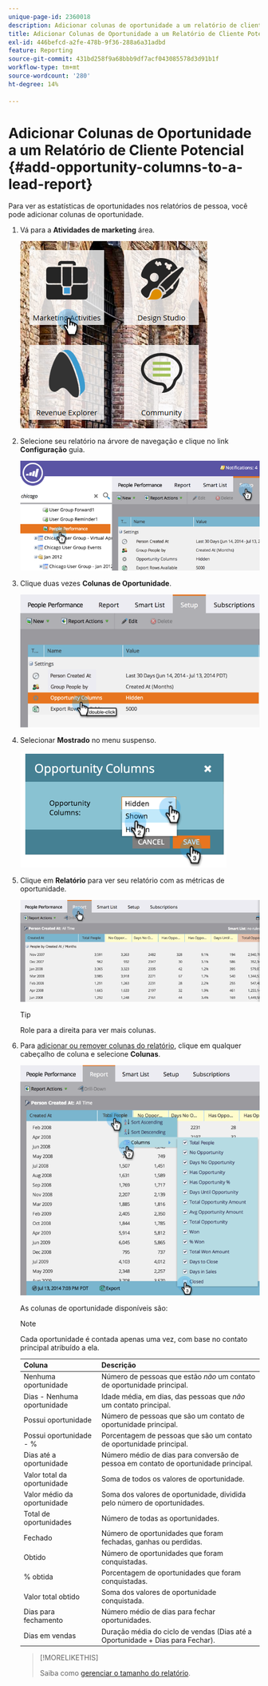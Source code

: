 ```yaml
---
unique-page-id: 2360018
description: Adicionar colunas de oportunidade a um relatório de cliente potencial - Documentação do Marketo - Documentação do produto
title: Adicionar Colunas de Oportunidade a um Relatório de Cliente Potencial
exl-id: 446befcd-a2fe-478b-9f36-288a6a31adbd
feature: Reporting
source-git-commit: 431bd258f9a68bbb9df7acf043085578d3d91b1f
workflow-type: tm+mt
source-wordcount: '280'
ht-degree: 14%

---
```


# Adicionar Colunas de Oportunidade a um Relatório de Cliente Potencial {#add-opportunity-columns-to-a-lead-report}

Para ver as estatísticas de oportunidades nos relatórios de pessoa, você pode adicionar colunas de oportunidade.

1. Vá para a **Atividades de marketing** área.

   ![](assets/ma.png)

1. Selecione seu relatório na árvore de navegação e clique no link **Configuração** guia.

   ![](assets/two.png)

1. Clique duas vezes **Colunas de Oportunidade**.

   ![](assets/three.png)

1. Selecionar **Mostrado** no menu suspenso.

   ![](assets/image2014-9-16-12-3a50-3a33.png)

1. Clique em **Relatório** para ver seu relatório com as métricas de oportunidade.

   ![](assets/five.png)

   >[!TIP]
   >
   >Role para a direita para ver mais colunas.

1. Para [adicionar ou remover colunas do relatório](/help/marketo/product-docs/reporting/basic-reporting/editing-reports/select-report-columns.md), clique em qualquer cabeçalho de coluna e selecione **Colunas**.

   ![](assets/six.png)

   As colunas de oportunidade disponíveis são:

   >[!NOTE]
   >
   >Cada oportunidade é contada apenas uma vez, com base no contato principal atribuído a ela.

   | Coluna | Descrição |
   |---|---|
   | Nenhuma oportunidade | Número de pessoas que estão *não* um contato de oportunidade principal. |
   | Dias - Nenhuma oportunidade | Idade média, em dias, das pessoas que *não* um contato principal. |
   | Possui oportunidade | Número de pessoas que são um contato de oportunidade principal. |
   | Possui oportunidade - % | Porcentagem de pessoas que são um contato de oportunidade principal. |
   | Dias até a oportunidade | Número médio de dias para conversão de pessoa em contato de oportunidade principal. |
   | Valor total da oportunidade | Soma de todos os valores de oportunidade. |
   | Valor médio da oportunidade | Soma dos valores de oportunidade, dividida pelo número de oportunidades. |
   | Total de oportunidades | Número de todas as oportunidades. |
   | Fechado | Número de oportunidades que foram fechadas, ganhas ou perdidas. |
   | Obtido | Número de oportunidades que foram conquistadas. |
   | % obtida | Porcentagem de oportunidades que foram conquistadas. |
   | Valor total obtido | Soma dos valores de oportunidade conquistada. |
   | Dias para fechamento | Número médio de dias para fechar oportunidades. |
   | Dias em vendas | Duração média do ciclo de vendas (Dias até a Oportunidade + Dias para Fechar). |

   >[!MORELIKETHIS]
   >
   >Saiba como [gerenciar o tamanho do relatório](/help/marketo/product-docs/reporting/basic-reporting/editing-reports/configure-report-size.md).
